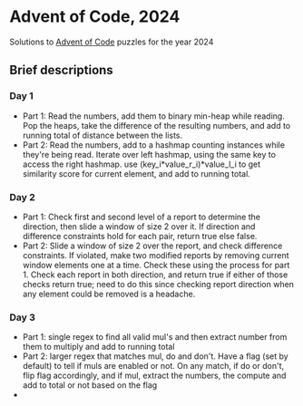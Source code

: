 # Advent of Code, 2024
Solutions to [Advent of Code](https://adventofcode.com/2024/about) puzzles for the year 2024

## Brief descriptions

### Day 1
- Part 1: Read the numbers, add them to binary min-heap while reading. Pop the heaps, take the difference of the resulting numbers, and add to running total of distance between the lists.
- Part 2: Read the numbers, add to a hashmap counting instances while they're being read. Iterate over left hashmap, using the same key to access the right hashmap. use (key_i*value_r_i)*value_l_i to get similarity score for current element, and add to running total.

### Day 2
- Part 1: Check first and second level of a report to determine the direction, then slide a window of size 2 over it. If direction and difference constraints hold for each pair, return true else false.
- Part 2: Slide a window of size 2 over the report, and check difference constraints. If violated, make two modified reports by removing current window elements one at a time. Check these using the process for part 1. Check each report in both direction, and return true if either of those checks return true; need to do this since checking report direction when any element could be removed is a headache.

### Day 3
- Part 1: single regex to find all valid mul's and then extract number from them to multiply and add to running total
- Part 2: larger regex that matches mul, do and don't. Have a flag (set by default) to tell if muls are enabled or not. On any match, if do or don't, flip flag accordingly, and if mul, extract the numbers, the compute and add to total or not based on the flag
- 
